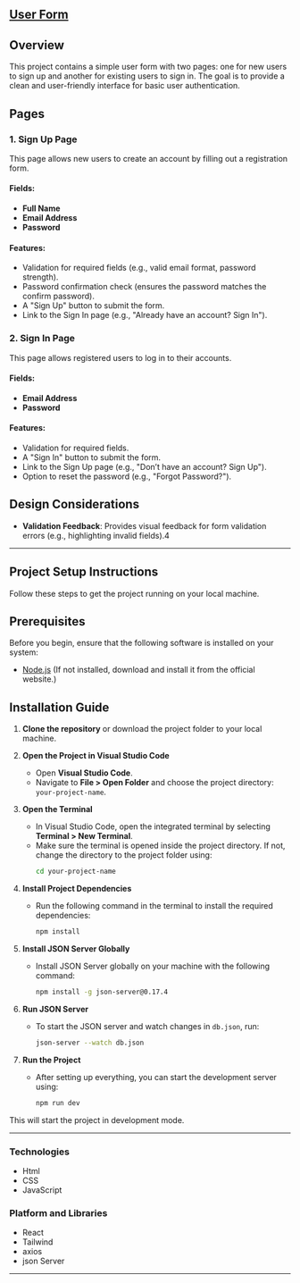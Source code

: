 ## [User Form](https://hlaaessam.github.io/Users-Form/)


## Overview
This project contains a simple user form with two pages: one for new users to sign up and another for existing users to sign in. The goal is to provide a clean and user-friendly interface for basic user authentication.

## Pages

### 1. Sign Up Page
This page allows new users to create an account by filling out a registration form.

#### Fields:
- **Full Name**
- **Email Address**
- **Password**

#### Features:
- Validation for required fields (e.g., valid email format, password strength).
- Password confirmation check (ensures the password matches the confirm password).
- A "Sign Up" button to submit the form.
- Link to the Sign In page (e.g., "Already have an account? Sign In").

### 2. Sign In Page
This page allows registered users to log in to their accounts.

#### Fields:
- **Email Address**
- **Password**

#### Features:
- Validation for required fields.
- A "Sign In" button to submit the form.
- Link to the Sign Up page (e.g., "Don’t have an account? Sign Up").
- Option to reset the password (e.g., "Forgot Password?").

## Design Considerations
- **Validation Feedback**: Provides visual feedback for form validation errors (e.g., highlighting invalid fields).4
  

<hr>


<h2>Project Setup Instructions</h2>

Follow these steps to get the project running on your local machine.

## Prerequisites

Before you begin, ensure that the following software is installed on your system:

- [Node.js](https://nodejs.org/en/) (If not installed, download and install it from the official website.)

## Installation Guide

1. **Clone the repository** or download the project folder to your local machine.

2. **Open the Project in Visual Studio Code**

   - Open **Visual Studio Code**.
   - Navigate to **File > Open Folder** and choose the project directory:  
     `your-project-name`.

3. **Open the Terminal**

   - In Visual Studio Code, open the integrated terminal by selecting **Terminal > New Terminal**.
   - Make sure the terminal is opened inside the project directory. If not, change the directory to the project folder using:
     ```bash
     cd your-project-name
     ```

4. **Install Project Dependencies**

   - Run the following command in the terminal to install the required dependencies:
     ```bash
     npm install
     ```

5. **Install JSON Server Globally**

   - Install JSON Server globally on your machine with the following command:
     ```bash
     npm install -g json-server@0.17.4
     ```

6. **Run JSON Server**

   - To start the JSON server and watch changes in `db.json`, run:
     ```bash
     json-server --watch db.json
     ```

7. **Run the Project**

   - After setting up everything, you can start the development server using:
     ```bash
     npm run dev
     ```

This will start the project in development mode.

---

### Technologies
- Html
- CSS
- JavaScript


### Platform and Libraries
- React
- Tailwind
- axios
- json Server

<hr font-size=1>

